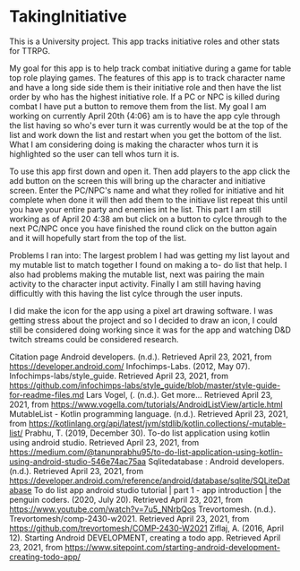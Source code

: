 # TakingInitiative
This is a University project. This app tracks initiative roles and other stats for TTRPG.

My goal for this app is to help track combat initiative during a game for table top role playing games. The features of this app is to track character name and have a long side
side them is their initiative role and then have the list order by who has the highest initiative role. If a PC or NPC is killed during combat I have put a button to remove them from the list. My goal I am working on currently April 20th {4:06} am is to have the app cyle through the list having so who's ever turn it was currently would be at the top of the list and work down the list and restart when you get the bottom of the list. What I am considering doing is making the character whos turn it is highlighted so the user can tell whos turn it is.

To use this app first down and open it. Then add players to the app click the add button on the screen this will bring up the character and initiative screen. Enter the PC/NPC's name and what they rolled for initiative and hit complete when done it will then add them to the initiave list repeat this until you have your entire party and enemies int he list. This part I am still working as of April 20 4:38 am but click on a button to cylce through to the next PC/NPC once you have finished the round click on the button again and it will hopefully start from the top of the list. 

Problems I ran into:
The largest problem I had was getting my list layout and my mutable list to match together I found on making a to- do list that help. I also had problems making the mutable list, next was pairing the main activity to the character input activity. Finally I am still having having difficultly with this having the list cylce through the user inputs.

I did make the icon for the app using a pixel art drawing software. I was getting stress about the project and so I decided to draw an icon, I could still be considered doing working since it was for the app and watching D&D twitch streams could be considered research. 

Citation page
Android developers. (n.d.). Retrieved April 23, 2021, from https://developer.android.com/
Infochimps-Labs. (2012, May 07). Infochimps-labs/style_guide. Retrieved April 23, 2021, from https://github.com/infochimps-labs/style_guide/blob/master/style-guide-for-readme-files.md
Lars Vogel, (. (n.d.). Get more... Retrieved April 23, 2021, from https://www.vogella.com/tutorials/AndroidListView/article.html
MutableList - Kotlin programming language. (n.d.). Retrieved April 23, 2021, from https://kotlinlang.org/api/latest/jvm/stdlib/kotlin.collections/-mutable-list/
Prabhu, T. (2019, December 30). To-do list application using kotlin using android studio. Retrieved April 23, 2021, from https://medium.com/@tanunprabhu95/to-do-list-application-using-kotlin-using-android-studio-546e74ac75aa
Sqlitedatabase : Android developers. (n.d.). Retrieved April 23, 2021, from https://developer.android.com/reference/android/database/sqlite/SQLiteDatabase
To do list app android studio tutorial | part 1 - app introduction | the penguin coders. (2020, July 20). Retrieved April 23, 2021, from https://www.youtube.com/watch?v=7u5_NNrbQos
Trevortomesh. (n.d.). Trevortomesh/comp-2430-w2021. Retrieved April 23, 2021, from https://github.com/trevortomesh/COMP-2430-W2021
Ziflaj, A. (2016, April 12). Starting Android DEVELOPMENT, creating a todo app. Retrieved April 23, 2021, from https://www.sitepoint.com/starting-android-development-creating-todo-app/
